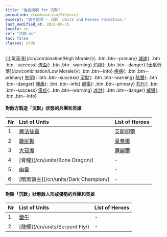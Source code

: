 ```yaml
---
title: "組合說明 for 沉默"
permalink: /combination/Silence/
excerpt: "組合說明 - 沉默. Units and Heroes Formation."
last_modified_at: 2021-06-15
locale: cn
ref: "沉默.md"
toc: false
classes: wide
---
```


  [士氣高漲](/cn/combination/High Morale/){: .btn .btn--primary} [減速](/cn/combination/Slow/){: .btn .btn--success} [流血](/cn/combination/Bleeding/){: .btn .btn--warning} [灼燒](/cn/combination/Burning/){: .btn .btn--danger} [士氣低落](/cn/combination/Low Morale/){: .btn .btn--info} [疾病](/cn/combination/Disease/){: .btn .btn--primary} [失明](/cn/combination/Blind/){: .btn .btn--success} [沉默](/cn/combination/Silence/){: .btn .btn--warning} [眩暈](/cn/combination/Stun/){: .btn .btn--danger} [護盾](/cn/combination/Shield/){: .btn .btn--info} [靜電](/cn/combination/Static/){: .btn .btn--primary} [石化](/cn/combination/Petrify/){: .btn .btn--success} [瘟疫](/cn/combination/Plague/){: .btn .btn--warning} [冰封](/cn/combination/Freeze/){: .btn .btn--danger} [威懾](/cn/combination/Deterrence/){: .btn .btn--info} 


#### 對敵方製造「沉默」狀態的兵團和英雄

  | Nr |  List of Units  | List of Heroes | 
  |:---|:----------------|:---------------| 
  | 1 | [魔法仙靈](/cn/units/Sprite/) | [艾斯卻爾](/cn/heroes/Astral/) |
  | 2 | [蠍尾獅](/cn/units/Manticore/) | [莫奈爾](/cn/heroes/Monere/) |
  | 3 | [大惡魔](/cn/units/Devil/) | [薩麗爾](/cn/heroes/Ciele/) |
  | 4 | [骨龍](/cn/units/Bone Dragon/) | - |
  | 5 | [幽靈](/cn/units/Wight/) | - |
  | 6 | [暗黑領主](/cn/units/Dark Champion/) | - |


#### 對陣「沉默」狀態敵人形成優勢的兵團和英雄

  | Nr |  List of Units  | List of Heroes | 
  |:---|:----------------|:---------------| 
  | 1 | [蠻牛](/cn/units/Gorgon/) | - |
  | 2 | [龍蠅](/cn/units/Serpent Fly/) | - |
